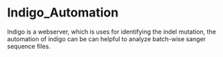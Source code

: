 # Indigo_Automation
Indigo is a webserver, which is uses for identifying the indel mutation, the automation of indigo can be can helpful to analyze batch-wise sanger sequence files.  
